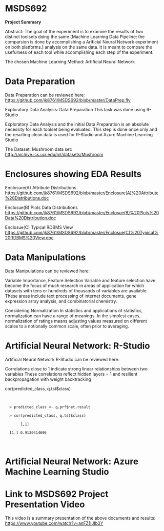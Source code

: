 # MSDS692
**Project Summary**

Abstract:
The goal of the experiment is to examine the results of two distinct toolsets doing the same [Machine Learning Data Pipeline: the comparsion is done by accomplishing a Arificial Neural Network experiment on both platforms.] analysis on the same data. It is meant to compare the usefulness of each tool while accomplishing each step of the experiment.

The chosen Machine Learning Method: Artificial Neural Network

# Data Preparation
Data Preparation can be reviewed here: https://github.com/jk8761/MSDS692/blob/master/DataPrep.flv

Exploratory Data Analysis: Data Preparation
                           This task was done using R-Studio

Exploratory Data Analysis and the initial Data Preparation is an absolute necessity for each toolset being evaluated. This step is done once only and the resulting clean data is used for R-Studio and Azure Machine Learning Studio

The Dataset: Mushroom data set:  http://archive.ics.uci.edu/ml/datasets/Mushroom

# Enclosures showing EDA Results
Enclosure(A) Attribute Distributions
 https://github.com/jk8761/MSDS692/blob/master/Enclosure(A)%20Attribute%20Distributions.doc

Enclosue(B) Plots Data Distributions
 https://github.com/jk8761/MSDS692/blob/master/Enclosue(B)%20Plots%20Data%20Distribution.doc
      
Enclosue(C) Typical RDBMS View
 https://github.com/jk8761/MSDS692/blob/master/Enclosue(C)%20Typical%20RDBMS%20View.doc

# Data Manipulations
Data Manipulations can be reviewed here: 

Variable Importance, Feature Selection
Variable and feature selection have become the focus of much research in areas of application for which datasets with tens or hundreds of thousands of variables are available. These areas include text processing of internet documents, gene expression array analysis, and combinatorial chemistry.

Considering Normalization
In statistics and applications of statistics, normalization can have a range of meanings. In the simplest cases, normalization of ratings means adjusting values measured on different scales to a notionally common scale, often prior to averaging.​

# Artificial Neural Network: R-Studio
Artificial Neural Network R-Studio can be reviewed here:

Correlations close to 1 indicate strong linear relationships between two variables
These correlations reflect hidden layers = 1 and resilient backpropagation with weight backtracking

cor(predicted_class, q.tst$class)​

​

      > predicted_class <- q.prf$net.result	​

      > cor(predicted_class, q.tst$class)​

           [,1]	​

      [1,] 0.9130414696  ​

​

# Artificial Neural Network: Azure Machine Learning Studio



# Link to MSDS692 Project Presentation Video
This video is a summary presentation of the above documents and results: https://www.youtube.com/watch?v=anFZ1IJIb3Y
  
  


